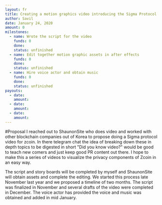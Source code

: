 ```yaml
---
layout: fr
title: Creating a motion graphics video introducing the Sigma Protocol of Zcoin with the help of ShaunonSite
author: Savil
date: January 24, 2020
amount: 0
milestones:
  - name: Wrote the script for the video
    funds: 0
    done:
    status: unfinished
  - name: Edit together motion graphic assets in after effects
    funds: 0
    done:
    status: unfinished
  - name: Hire voice actor and obtain music
    funds: 0
    done:
    status: unfinished
payouts:
  - date:
    amount:
  - date:
    amount:
  - date:
    amount:
---
```


#Proposal
I reached out to ShaunonSite who does video and worked with other blockchain companies out of Korea to
propose doing a Sigma protocol video for zcoin. In there telegram chat the idea of breaking down these 
in depth topics to be digested in short "Did you know video?" would be good to teach new comers and just
keep good PR content out there. I hope to make this a series of videos to visualize the privacy components
of Zcoin in an easy way.

The script and story boards will be completed by myself and ShaunonSite will obtain assets and complete the 
editing. We started this process late November last year and we proposed a timeline of two months. The script
was finalized in November and several drafts of the video were completed in December. The voice actor has provided
the voice and music was obtained and added in mid January.
